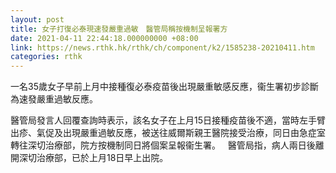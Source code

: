 ```yaml
---
layout: post
title: 女子打復必泰現速發嚴重過敏　醫管局稱按機制呈報署方
date: 2021-04-11 22:44:18.000000000 +08:00
link: https://news.rthk.hk/rthk/ch/component/k2/1585238-20210411.htm
categories: rthk
---
```


一名35歲女子早前上月中接種復必泰疫苗後出現嚴重敏感反應，衞生署初步診斷為速發嚴重過敏反應。

醫管局發言人回覆查詢時表示，該名女子在上月15日接種疫苗後不適，當時左手臂出疹、氣促及出現嚴重過敏反應，被送往威爾斯親王醫院接受治療，同日由急症室轉往深切治療部，院方按機制同日將個案呈報衞生署。
 
醫管局指，病人兩日後離開深切治療部，已於上月18日早上出院。
